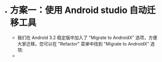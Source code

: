 - # 方案一：使用 Android studio 自动迁移工具
	- 我们在 Android 3.2 稳定版中加入了 "Migrate to AndroidX" 选项，方便大家迁移。您可以在 "Refactor" 菜单中找到 "Migrate to AndroidX" 选项:
	-